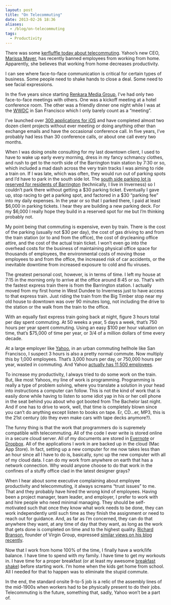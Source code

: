 ```yaml
---
layout: post
title: "On Telecommuting"
date: 2013-02-26 18:36
aliases:
  - /blog/on-telecommuting
tags:
  - Productivity
---
```


There was some [kerfluffle today about telecommuting](http://www.usatoday.com/story/tech/2013/02/26/yahoo-google-facebook-apple/1949007/).  Yahoo’s new CEO, [Marissa Mayer](http://en.wikipedia.org/wiki/Marissa_Mayer), has recently banned employees from working from home.  Apparently, she believes that working from home decreases productivity.

<!--more-->

I can see where face-to-face communication is critical for certain types of business.  Some people need to shake hands to close a deal.  Some need to see facial expressions.

In the five years since starting [Renkara Media Group](http://www.renkara.com), I’ve had only two face-to-face meetings with others.  One was a kickoff meeting at a hotel conference room.  The other was a friendly dinner one night while I was at the [WWDC](https://developer.apple.com/wwdc/) in San Francisco which I only barely count as a “meeting”.

I’ve launched over [300 applications for iOS](https://itunes.apple.com/us/artist/renkara-media-group-inc./id284945276) and have completed almost two dozen client projects without ever meeting or doing anything other than exchange emails and have the occasional conference call.  In five years, I’ve probably had less than 30 conference calls, or about one call every two months.

When I was doing onsite consulting for my last downtown client, I used to have to wake up early every morning, dress in my fancy schmancy clothes, and rush to get to the north side of the Barrington train station by 7:30 or so, which included a mad dash across the very train tracks I was aiming to ride a train on.  If I was late, which was often, they would run out of parking spots and I’d have to park in the south side lot.  The [south side parking lot is reserved for residents of Barrington](http://www.barrington-il.gov/index.aspx?page=128) (technically, I live in Inverness) so I couldn’t park there without getting a $30 parking ticket.  Eventually I gave up, stop racing to get a parking spot, and factored in a $30 “parking fee” into my daily expenses.  In the year or so that I parked there, I paid at least $6,000 in parking tickets.  I hear they are building a new parking deck.  For my $6,000 I really hope they build in a reserved spot for me but I’m thinking probably not.

My point being that commuting is expensive, even by train.  There is the cost of the parking (usually not $30 per day), the cost of gas driving to and from the train station (or to and from the office), the cost of drycleaning office attire, and the cost of the actual train ticket.  I won’t even go into the overhead costs for the business of maintaining physical office space for thousands of employees, the environmental costs of moving those employees to and from the office, the increased risk of car accidents, or the inevitable downtime from increased exposure to cold and flu viruses.

The greatest personal cost, however, is in terms of time.  I left my house at 7:15 in the morning only to arrive at the office around 8:45 or so.  That’s with the fastest express train there is from the Barrington station.  I actually moved from my first home in West Dundee to Inverness just to have access to that express train.  Just riding the train from the Big Timber stop near my old house to downtown was over 90 minutes long, not including the drive to the station or the walk from the train to the office.

With an equally fast express train going back at night, figure 3 hours total per day spent commuting.  At 50 weeks a year, 5 days a week, that’s 750 hours per year spent commuting.  Using an easy $100 per hour valuation on time, that’s $75,000 of time per year, or 3/4 of a million dollars of time every decade.

At a large employer like [Yahoo](http://www.yahoo.com), in an urban commuting hellhole like San Francisco, I suspect 3 hours is also a pretty normal commute.  Now multiply this by 1,000 employees.  That’s 3,000 hours per day, or 750,000 hours per year, wasted in commuting.  And Yahoo [actually has 11,500 employees](http://yhoo.client.shareholder.com/faq.cfm).

To increase my productivity, I always tried to do some work on the train.  But, like most Yahoos, my line of work is programming.  Programming is really a type of problem solving, where you translate a solution in your head into instructions a computer can follow.  This is not the kind of work that is easily done while having to listen to some idiot yap in his or her cell phone in the seat behind you about who got booted from The Bachelor last night.  And if one has to drive to work, well, that time is completely blown since you can’t do anything except listen to books on tape.  Er, CD...er, MP3, this is the 21st century (do they even make cars with tape decks anymore?).

The funny thing is that the work that programmers do is supremely compatible with telecommuting.  All of the code I ever write is stored online in a secure cloud server.  All of my documents are stored in [Evernote](http://evernote.com) or [Dropbox](https://www.dropbox.com).  All of the applications I work in are backed up in the cloud (Mac App Store).  In fact, setting up a new computer for me now takes less than an hour since all I have to do is, basically, sync up the new computer with all of my cloud data.  I can do my work from anywhere on earth that has a network connection.  Why would anyone choose to do that work in the confines of a stuffy office clad in the latest designer grays?

When I hear about some executive complaining about employee productivity and telecommuting, it always screams “trust issues” to me.  That and they probably have hired the wrong kind of employees.  Having been a project manager, team leader, and employer, I prefer to work with and hire people who need minimal managing.  They should be self-motivated such that once they know what work needs to be done, they can work independently until such time as they finish the assignment or need to reach out for guidance.  And, as far as I’m concerned, they can do that anywhere they want, at any time of day that they want, as long as the work that gets done is completed on time and to the highest quality.  [Richard Branson](http://en.wikipedia.org/wiki/Richard_Branson), founder of Virgin Group, expressed [similar views on his blog recently](https://www.virgin.com/richard-branson/blog/give-people-the-freedom-of-where-to-work).

Now that I work from home 100% of the time, I finally have a work/life balance.  I have time to spend with my family.  I have time to get my workouts in.  I have time for a proper breakfast (or at least my awesome [breakfast shake](http://www.charlessieg.com/blog/2012/12/12/my-breakfast-smoothie/)) before starting work.  I’m home when the kids get home from school.  All I needed for that to happen was to eliminate the stupid commute.

In the end, the standard onsite 9-to-5 job is a relic of the assembly lines of the mid-1900s when workers had to be physically present to do their jobs.  Telecommuting is the future, something that, sadly, Yahoo won’t be a part of.

